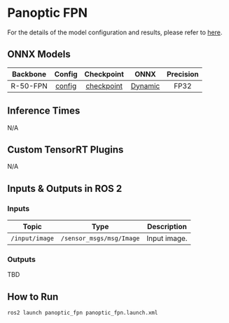 # Panoptic FPN

For the details of the model configuration and results, please refer to [here](https://github.com/open-mmlab/mmdetection/tree/main/configs/panoptic_fpn).

## ONNX Models

| Backbone |                                                       Config                                                       |                                                                            Checkpoint                                                                             |                                            ONNX                                             | Precision |
| :------: | :----------------------------------------------------------------------------------------------------------------: | :---------------------------------------------------------------------------------------------------------------------------------------------------------------: | :-----------------------------------------------------------------------------------------: | :-------: |
| R-50-FPN | [config](https://github.com/open-mmlab/mmdetection/blob/main/configs/panoptic_fpn/panoptic-fpn_r50_fpn_1x_coco.py) | [checkpoint](https://download.openmmlab.com/mmdetection/v2.0/panoptic_fpn/panoptic_fpn_r50_fpn_1x_coco/panoptic_fpn_r50_fpn_1x_coco_20210821_101153-9668fd13.pth) | [Dynamic](https://drive.google.com/uc?export=download&id=13wLV0AWPCNdE0unm1l-NDFHwkhCfWOCV) |   FP32    |

## Inference Times

N/A

## Custom TensorRT Plugins

N/A

## Inputs & Outputs in ROS 2

### Inputs

|     Topic      |           Type           | Description  |
| :------------: | :----------------------: | :----------: |
| `/input/image` | `/sensor_msgs/msg/Image` | Input image. |

### Outputs

TBD

## How to Run

```shell
ros2 launch panoptic_fpn panoptic_fpn.launch.xml
```
